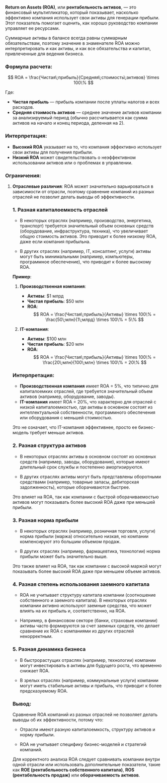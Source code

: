 **Return on Assets (ROA)**, или **рентабельность активов**, — это финансовый мультипликатор, который показывает, насколько эффективно компания использует свои активы для генерации прибыли. Этот показатель помогает оценить, как хорошо руководство компании управляет ее ресурсами. 

Суммарные активы в балансе всегда равны суммарным обязательствам, поэтому значение в знаменателе ROA можно интерпретировать и как активы, и как все обязательства и капитал, привлеченные для ведения бизнеса.

### Формула расчета:

$$
ROA = \frac{Чистая\;прибыль}{Средняя\;стоимость\;активов} \times 100\%
$$

Где:
- **Чистая прибыль** — прибыль компании после уплаты налогов и всех расходов.
- **Средняя стоимость активов** — среднее значение активов компании за анализируемый период (обычно рассчитывается как сумма активов на начало и конец периода, деленная на 2).

### Интерпретация:
- **Высокий ROA** указывает на то, что компания эффективно использует свои активы для получения прибыли.
- **Низкий ROA** может свидетельствовать о неэффективном использовании активов или о проблемах в управлении.

### Ограничения:
1. **Отраслевые различия**: ROA может значительно варьироваться в зависимости от отрасли, поэтому сравнение компаний из разных отраслей не позволит делать выводы об эффективности. 
	### 1. **Разная капиталоемкость отраслей**
	
	- В некоторых отраслях (например, производство, энергетика, транспорт) требуется значительный объем основных средств (оборудование, инфраструктура, техника), что увеличивает общую стоимость активов. Это приводит к более низкому ROA, даже если компания прибыльна.
	
	- В других отраслях (например, IT, консалтинг, услуги) активы могут быть минимальными (например, компьютеры, программное обеспечение), что приводит к более высокому ROA.
	
	
	**Пример**:
	
	1. **Производственная компания**:
	   - **Активы**: $1 млрд
	   - **Чистая прибыль**: $50 млн
	   - **ROA**: 
	$$
	     ROA = \frac{Чистая\;прибыль}{Активы} \times 100\% = \frac{50\;млн}{1\;млрд} \times 100\% = 5\%
	$$
	
	2. **IT-компания**:
	   - **Активы**: $100 млн
	   - **Чистая прибыль**: $20 млн
	   - **ROA**:
	$$
	     ROA = \frac{Чистая\;прибыль}{Активы} \times 100\% = \frac{20\;млн}{100\;млн} \times 100\% = 20\%
	$$
	### Интерпретация:
	- **Производственная компания** имеет ROA = 5%, что типично для капиталоемких отраслей, где требуется значительный объем активов (например, оборудование, заводы).
	- **IT-компания** имеет ROA = 20%, что характерно для отраслей с низкой капиталоемкостью, где активы в основном состоят из интеллектуальной собственности, программного обеспечения или оборудования с меньшей стоимостью.
	
	Это не означает, что IT-компания эффективнее, просто ее бизнес-модель требует меньше активов.
	
	### 2. **Разная структура активов**
	
	- В некоторых отраслях активы в основном состоят из основных средств (например, заводы, оборудование), которые имеют длительный срок службы и постепенно амортизируются.
	
	- В других отраслях активы могут быть представлены оборотными средствами (например, товарные запасы, дебиторская задолженность), которые оборачиваются быстрее.
	
	Это влияет на ROA, так как компании с быстрой оборачиваемостью активов могут показывать более высокий ROA даже при меньшей прибыли.
	
	### 3. **Разная норма прибыли**
	
	- В некоторых отраслях (например, розничная торговля, услуги) норма прибыли (маржа) относительно низкая, но компании компенсируют это большим объемом продаж.
	
	- В других отраслях (например, фармацевтика, технологии) норма прибыли может быть значительно выше.
	
	Это также влияет на ROA, так как компании с высокой маржой могут показывать более высокий ROA даже при меньшем объеме активов.
	
	### 4. **Разная степень использования заемного капитала**
	
	- ROA не учитывает структуру капитала компании (соотношение собственного и заемного капитала). В некоторых отраслях компании активно используют заемные средства, что может влиять на их прибыль и, соответственно, на ROA.
	
	- Например, в финансовом секторе (банки, страховые компании) активы часто формируются за счет заемных средств, что делает сравнение их ROA с компаниями из других отраслей некорректным.
	
	### 5. **Разная динамика бизнеса**
	
	- В быстрорастущих отраслях (например, технологии) компании могут инвестировать в активы для будущего роста, что временно снижает ROA.
	
	- В зрелых отраслях (например, коммунальные услуги) компании могут иметь стабильные активы и прибыль, что приводит к более предсказуемому ROA.
	
	### **Вывод**:
	
	Сравнение ROA компаний из разных отраслей не позволяет делать выводы об их эффективности, потому что:
	
	- Отрасли имеют разную капиталоемкость, структуру активов и норму прибыли.
	
	- ROA не учитывает специфику бизнес-моделей и стратегий компаний.
	
	Для корректного анализа ROA следует сравнивать компании внутри одной отрасли или использовать дополнительные показатели, такие как **ROE (рентабельность собственного капитала)**, **ROS (рентабельность продаж)** или **оборачиваемость активов**.

